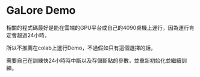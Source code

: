 # GaLore Demo

相關的程式碼最好是能在雲端的GPU平台或自己的4090桌機上運行，因為運行肯定會超過24小時，

所以不推薦在colab上運行Demo，不過假如只有這個選擇的話，

需要自己在訓練快24小時時中斷以及存儲斷點的參數，並重新初始化並繼續訓練。
